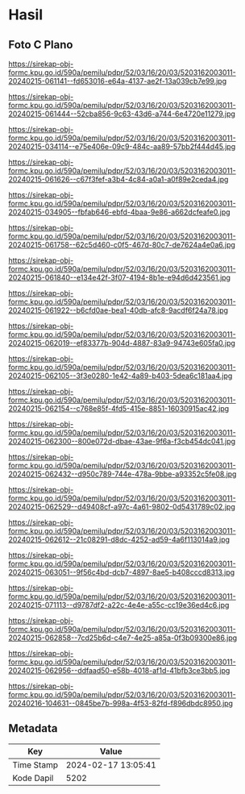 # Hasil

## Foto C Plano

https://sirekap-obj-formc.kpu.go.id/590a/pemilu/pdpr/52/03/16/20/03/5203162003011-20240215-061141--fd653016-e64a-4137-ae2f-13a039cb7e99.jpg

https://sirekap-obj-formc.kpu.go.id/590a/pemilu/pdpr/52/03/16/20/03/5203162003011-20240215-061444--52cba856-9c63-43d6-a744-6e4720e11279.jpg

https://sirekap-obj-formc.kpu.go.id/590a/pemilu/pdpr/52/03/16/20/03/5203162003011-20240215-034114--e75e406e-09c9-484c-aa89-57bb2f444d45.jpg

https://sirekap-obj-formc.kpu.go.id/590a/pemilu/pdpr/52/03/16/20/03/5203162003011-20240215-061626--c67f3fef-a3b4-4c84-a0a1-a0f89e2ceda4.jpg

https://sirekap-obj-formc.kpu.go.id/590a/pemilu/pdpr/52/03/16/20/03/5203162003011-20240215-034905--fbfab646-ebfd-4baa-9e86-a662dcfeafe0.jpg

https://sirekap-obj-formc.kpu.go.id/590a/pemilu/pdpr/52/03/16/20/03/5203162003011-20240215-061758--62c5d460-c0f5-467d-80c7-de7624a4e0a6.jpg

https://sirekap-obj-formc.kpu.go.id/590a/pemilu/pdpr/52/03/16/20/03/5203162003011-20240215-061840--e134e42f-3f07-4194-8b1e-e94d6d423561.jpg

https://sirekap-obj-formc.kpu.go.id/590a/pemilu/pdpr/52/03/16/20/03/5203162003011-20240215-061922--b6cfd0ae-bea1-40db-afc8-9acdf6f24a78.jpg

https://sirekap-obj-formc.kpu.go.id/590a/pemilu/pdpr/52/03/16/20/03/5203162003011-20240215-062019--ef83377b-904d-4887-83a9-94743e605fa0.jpg

https://sirekap-obj-formc.kpu.go.id/590a/pemilu/pdpr/52/03/16/20/03/5203162003011-20240215-062105--3f3e0280-1e42-4a89-b403-5dea6c181aa4.jpg

https://sirekap-obj-formc.kpu.go.id/590a/pemilu/pdpr/52/03/16/20/03/5203162003011-20240215-062154--c768e85f-4fd5-415e-8851-16030915ac42.jpg

https://sirekap-obj-formc.kpu.go.id/590a/pemilu/pdpr/52/03/16/20/03/5203162003011-20240215-062300--800e072d-dbae-43ae-9f6a-f3cb454dc041.jpg

https://sirekap-obj-formc.kpu.go.id/590a/pemilu/pdpr/52/03/16/20/03/5203162003011-20240215-062432--d950c789-744e-478a-9bbe-a93352c5fe08.jpg

https://sirekap-obj-formc.kpu.go.id/590a/pemilu/pdpr/52/03/16/20/03/5203162003011-20240215-062529--d49408cf-a97c-4a61-9802-0d5431789c02.jpg

https://sirekap-obj-formc.kpu.go.id/590a/pemilu/pdpr/52/03/16/20/03/5203162003011-20240215-062612--21c08291-d8dc-4252-ad59-4a6f113014a9.jpg

https://sirekap-obj-formc.kpu.go.id/590a/pemilu/pdpr/52/03/16/20/03/5203162003011-20240215-063051--9f56c4bd-dcb7-4897-8ae5-b408cccd8313.jpg

https://sirekap-obj-formc.kpu.go.id/590a/pemilu/pdpr/52/03/16/20/03/5203162003011-20240215-071113--d9787df2-a22c-4e4e-a55c-cc19e36ed4c6.jpg

https://sirekap-obj-formc.kpu.go.id/590a/pemilu/pdpr/52/03/16/20/03/5203162003011-20240215-062858--7cd25b6d-c4e7-4e25-a85a-0f3b09300e86.jpg

https://sirekap-obj-formc.kpu.go.id/590a/pemilu/pdpr/52/03/16/20/03/5203162003011-20240215-062956--ddfaad50-e58b-4018-af1d-41bfb3ce3bb5.jpg

https://sirekap-obj-formc.kpu.go.id/590a/pemilu/pdpr/52/03/16/20/03/5203162003011-20240216-104631--0845be7b-998a-4f53-82fd-f896dbdc8950.jpg


## Metadata

| Key        | Value               |
| ---------- | ------------------- |
| Time Stamp | 2024-02-17 13:05:41 |
| Kode Dapil | 5202                |



